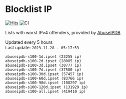 # Blocklist IP

[![Hits](https://hits.seeyoufarm.com/api/count/incr/badge.svg?url=https%3A%2F%2Fgithub.com%2Fborestad%2Fblocklist-ip%2F&count_bg=%2379C83D&title_bg=%23555555&icon=&icon_color=%23E7E7E7&title=hits&edge_flat=false)](https://hits.seeyoufarm.com)  ![CI](https://img.shields.io/github/workflow/status/borestad/blocklist-ip/CI?style=flat-square)

Lists with worst IPv4 offenders, provided by [AbuseIPDB](https://www.abuseipdb.com/)

<!-- FOOTER-PLACEHOLDER -->
Updated every 5 hours<br>
Last update: `2023-11-28 - 05:17:53`
```
abuseipdb-s100-1d.ipset (23255 ip)
abuseipdb-s100-2d.ipset (28085 ip)
abuseipdb-s100-3d.ipset (30777 ip)
abuseipdb-s100-7d.ipset (37580 ip)
abuseipdb-s100-30d.ipset (57457 ip)
abuseipdb-s100-60d.ipset (83766 ip)
abuseipdb-s100-90d.ipset (108297 ip)
abuseipdb-s100-120d.ipset (131929 ip)
abuseipdb-s100-all.ipset (419410 ip)
```
